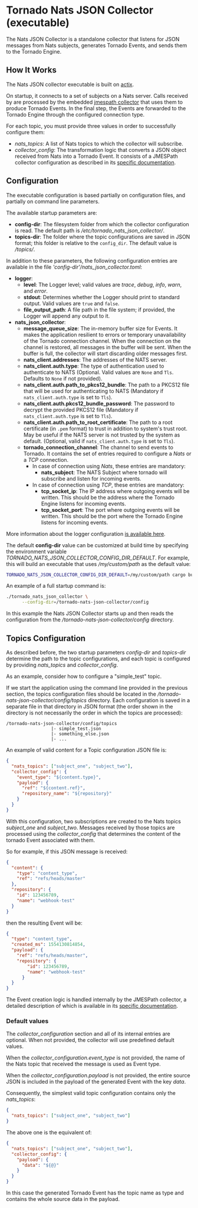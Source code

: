 # Tornado Nats JSON Collector (executable)

The Nats JSON Collector is a standalone collector that listens for JSON messages from Nats subjects, 
generates Tornado Events, and sends them to the Tornado Engine.



## How It Works

The Nats JSON collector executable is built on [actix](https://github.com/actix/actix).

On startup, it connects to a set of subjects on a Nats server. Calls received by
 are processed by the embedded
[jmespath collector](../../collector/jmespath/README.md)
that uses them to produce Tornado Events. In the final step, the Events are forwarded to the
Tornado Engine through the configured connection type.

For each topic, you must provide three values in order to successfully configure them:
- _nats_topics_:  A list of Nats topics to which the collector will subscribe.
- *collector_config*:  The transformation logic that converts a JSON object received from Nats into a Tornado
  Event. It consists of a JMESPath collector configuration as described in its
  [specific documentation](../../collector/jmespath/README.md).



## Configuration

The executable configuration is based partially on configuration files, and partially on command
line parameters.

The available startup parameters are:
- __config-dir__:  The filesystem folder from which the collector configuration is read.
  The default path is _/etc/tornado_nats_json_collector/_.
- __topics-dir__:  The folder where the topic configurations are saved in JSON format;
  this folder is relative to the `config_dir`. The default value is _/topics/_.

In addition to these parameters, the following configuration entries are available in the 
file _'config-dir'/nats_json_collector.toml_:
- __logger__:
    - __level__:  The Logger level; valid values are _trace_, _debug_, _info_, _warn_, and
      _error_.
    - __stdout__:  Determines whether the Logger should print to standard output.
      Valid values are `true` and `false`.
    - __file_output_path__:  A file path in the file system; if provided, the Logger will
      append any output to it.
- **nats_json_collector**:
    - **message_queue_size**:  The in-memory buffer size for Events. It makes the application
      resilient to errors or temporary unavailability of the Tornado connection channel.
      When the connection on the channel is restored, all messages in the buffer will be sent.
      When the buffer is full, the collector will start discarding older messages first.
    - **nats_client.addresses**: The addresses of the  NATS server.
    - **nats_client.auth.type**:  The type of authentication used to authenticate to NATS
    (Optional. Valid values are `None` and `Tls`. Defaults to `None` if not provided).
    - **nats_client.auth.path_to_pkcs12_bundle**:  The path to a PKCS12 file that will be used for authenticating to NATS
    (Mandatory if `nats_client.auth.type` is set to `Tls`).
    - **nats_client.auth.pkcs12_bundle_password**:  The password to decrypt the provided PKCS12 file
    (Mandatory if `nats_client.auth.type` is set to `Tls`).
    - **nats_client.auth.path_to_root_certificate**:  The path to a root certificate (in `.pem` format) to trust in
    addition to system's trust root. May be useful if the NATS server is not trusted by the system as default.
    (Optional, valid if `nats_client.auth.type` is set to `Tls`).
    - **tornado_connection_channel**: The channel to send events to Tornado. It contains the set of entries
    required to configure a *Nats* or a *TCP* connection.
        - In case of connection using *Nats*, these entries are mandatory:
            - **nats_subject**: The NATS Subject where tornado will subscribe and listen for incoming events.
        - In case of connection using *TCP*, these entries are mandatory:
            - **tcp_socket_ip**:  The IP address where outgoing events will be written.
              This should be the address where the Tornado Engine listens for incoming events.
            - **tcp_socket_port**:  The port where outgoing events will be written.
              This should be the port where the Tornado Engine listens for incoming events.

   
More information about the logger configuration
[is available here](../../common/logger/README.md).

The default __config-dir__ value can be customized at build time by specifying
the environment variable *TORNADO_NATS_JSON_COLLECTOR_CONFIG_DIR_DEFAULT*. 
For example, this will build an executable that uses */my/custom/path* 
as the default value:
```bash
TORNADO_NATS_JSON_COLLECTOR_CONFIG_DIR_DEFAULT=/my/custom/path cargo build 
```

An example of a full startup command is:
```bash
./tornado_nats_json_collector \
      --config-dir=/tornado-nats-json-collector/config
```

In this example the Nats JSON Collector starts up and then reads 
the configuration from the _/tornado-nats-json-collector/config_ directory.


## Topics Configuration

As described before, the two startup parameters _config-dir_ and _topics-dir_ determine the path
to the topic configurations, and each topic is configured by providing _nats_topics_ and
_collector_config_.

As an example, consider how to configure a "simple_test" topic.

If we start the application using the command line provided in the previous section, the topics
configuration files should be located in the _/tornado-nats-json-collector/config/topics_
directory. Each configuration is saved in a separate file in that directory in JSON format
(the order shown in the directory is not necessarily the order in which the topics are processed):
```
/tornado-nats-json-collector/config/topics
                 |- simple_test.json
                 |- something_else.json
                 |- ...
```

An example of valid content for a Topic configuration JSON file is:
```json
{
  "nats_topics": ["subject_one", "subject_two"],
  "collector_config": {
    "event_type": "${content.type}",
    "payload": {
      "ref": "${content.ref}",
      "repository_name": "${repository}"
    }
  }
}
```

With this configuration, two subscriptions are created to the Nats topics *subject_one* and *subject_two*.
Messages received by those topics are processed using the *collector_config* that determines the content 
of the tornado Event associated with them.

So for example, if this JSON message is received:
```json
{
  "content": {
    "type": "content_type",
    "ref": "refs/heads/master"
  },
  "repository": {
    "id": 123456789,
    "name": "webhook-test"
  }
}
```

then the resulting Event will be:
```json
{
  "type": "content_type",
  "created_ms": 1554130814854,
  "payload": {
    "ref": "refs/heads/master",
    "repository": {
        "id": 123456789,
        "name": "webhook-test"
      }
  }
}
```

The Event creation logic is handled internally by the JMESPath collector, a
detailed description of which is available in its
[specific documentation](../../collector/jmespath/README.md).


### Default values
The *collector_configuration* section and all of its internal entries are optional. 
When not provided, the collector will use predefined default values.

When the *collector_configuration.event_type* is not provided, the name of the Nats topic that received the message
is used as Event type.

When the *collector_configuration.payload* is not provided, the entire source JSON is included in the payload of the
generated Event with the key *data*.

Consequently, the simplest valid topic configuration contains only the *nats_topics*:
```json
{
  "nats_topics": ["subject_one", "subject_two"]
}
```

The above one is the equivalent of:
```json
{
  "nats_topics": ["subject_one", "subject_two"],
  "collector_config": {
    "payload": {
      "data": "${@}"
    }
  }
}
```

In this case the generated Tornado Event has the topic name as type and contains the whole source data in the payload.